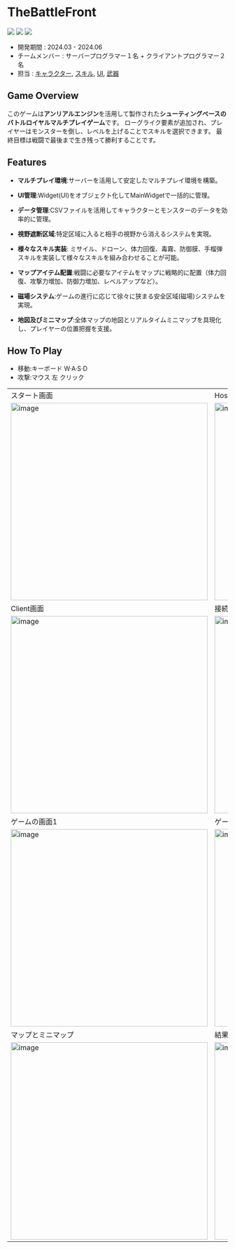 # TheBattleFront

<img src ="https://img.shields.io/badge/Windows-0078D6?style=for-the-badge&logo=windows&logoColor=white"> <img src ="https://img.shields.io/badge/Unreal Engine-0E1128?style=for-the-badge&logo=unreal engine&logoColor=white"> <img src ="https://img.shields.io/badge/c++-%2300599C.svg?style=for-the-badge&logo=c%2B%2B&logoColor=white">

* 開発期間 : 2024.03 - 2024.06
* チームメンバー :  サーバープログラマー１名 + クライアントプログラマー２名
* 担当 : [キャラクター](https://github.com/HongSongUi/TheBattleFront/tree/main/TheBattleFront/Source/TheBattleFront/Character), [スキル](https://github.com/HongSongUi/TheBattleFront/tree/main/TheBattleFront/Source/TheBattleFront/Ability), [UI](https://github.com/HongSongUi/TheBattleFront/tree/main/TheBattleFront/Source/TheBattleFront/Widget), [武器](https://github.com/HongSongUi/TheBattleFront/tree/main/TheBattleFront/Source/TheBattleFront/Weapon)


## Game Overview

このゲームは**アンリアルエンジン**を活用して製作された**シューティングベースのバトルロイヤルマルチプレイゲーム**です。 ローグライク要素が追加され、プレイヤーはモンスターを倒し、レベルを上げることでスキルを選択できます。 最終目標は戦闘で最後まで生き残って勝利することです。

## Features

- **マルチプレイ環境**:サーバーを活用して安定したマルチプレイ環境を構築。

- **UI管理**:Widget(UI)をオブジェクト化してMainWidgetで一括的に管理。

- **データ管理**:CSVファイルを活用してキャラクターとモンスターのデータを効率的に管理。

- **視野遮断区域**:特定区域に入ると相手の視野から消えるシステムを実現。

- **様々なスキル実装**: ミサイル、ドローン、体力回復、毒霧、防御膜、手榴弾スキルを実装して様々なスキルを組み合わせることが可能。

- **マップアイテム配置**:戦闘に必要なアイテムをマップに戦略的に配置（体力回復、攻撃力増加、防御力増加、レベルアップなど）。

- **磁場システム**:ゲームの進行に応じて徐々に狭まる安全区域(磁場)システムを実現。

- **地図及びミニマップ**:全体マップの地図とリアルタイムミニマップを具現化し、プレイヤーの位置把握を支援。

## How To Play
* 移動:キーボード W·A·S·D
* 攻撃:マウス 左 クリック


|  |   |
|---|---|
|スタート画面|Host画面|
|<img width="450" alt="image" src="https://github.com/user-attachments/assets/f517b343-d445-4c89-96d0-0aa07c4566e2">|<img width="450" alt="image" src="https://github.com/user-attachments/assets/3c3103c9-26ae-4799-941c-2b705e3175e2">|
|Client画面|接続の画面|
|<img width="450" alt="image" src="https://github.com/user-attachments/assets/a1803763-faaa-422c-94bd-88fde25b1ac9">|<img width="450" alt="image" src="https://github.com/user-attachments/assets/b3331a0f-41f4-455d-ba16-b96a9e1f475c">|
|ゲームの画面1|ゲームの画面2|
|<img width="450" alt="image" src="https://github.com/user-attachments/assets/1a63e357-bac7-46cc-ac1a-f75e14725d67">|<img width="450" alt="image" src="https://github.com/user-attachments/assets/3d617a05-a591-44e2-a82e-8690e646cd2a">|
|マップとミニマップ| 結果画面 |
|<img width="450" alt="image" src="https://github.com/user-attachments/assets/d4a66f3a-0e22-46ac-b13c-5c928375a21a"> |<img width="450" alt="image" src="https://github.com/user-attachments/assets/e5efa3e2-f82e-47bd-bea2-aeb36137c638">
